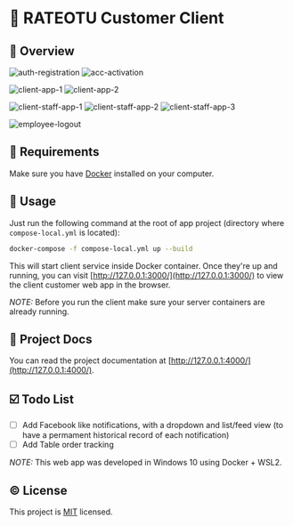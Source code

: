 # 🌊 RATEOTU Customer Client

## 📝 Overview

![auth-registration](https://user-images.githubusercontent.com/25624642/166401575-8c132560-3939-40d4-998d-17d14aff009a.gif)
![acc-activation](https://user-images.githubusercontent.com/25624642/166405618-c2606276-1e7e-4ee2-8c50-1a765827b728.gif)

![client-app-1](https://user-images.githubusercontent.com/25624642/166405584-207802bc-45dc-4f85-9743-9b8524de63c8.gif)
![client-app-2](https://user-images.githubusercontent.com/25624642/166405611-ae4f9d17-d6e3-4db4-9511-450cf6d17190.gif)

![client-staff-app-1](https://user-images.githubusercontent.com/25624642/166406192-06189a41-9a0e-4590-a125-651682389418.gif)
![client-staff-app-2](https://user-images.githubusercontent.com/25624642/166406308-85650cdc-454d-4e57-998a-510f362df764.gif)
![client-staff-app-3](https://user-images.githubusercontent.com/25624642/166407361-0a7b5957-8896-4a26-b36e-197f52ce3729.gif)

![employee-logout](https://user-images.githubusercontent.com/25624642/166407612-06716519-7c04-4e75-9009-f0b1bc609b66.gif)

## 🏁 Requirements

Make sure you have [Docker](https://docs.docker.com/get-docker/) installed on your computer.

## 🚀 Usage

Just run the following command at the root of app project (directory where `compose-local.yml` is located):

```bash
docker-compose -f compose-local.yml up --build
```

This will start client service inside Docker container. Once they're up and running, you can visit [http://127.0.0.1:3000/](http://127.0.0.1:3000/) to view the client customer web app in the browser.

*NOTE:*
Before you run the client make sure your server containers are already running.

## 📰 Project Docs

You can read the project documentation at [http://127.0.0.1:4000/](http://127.0.0.1:4000/).

## ☑️ Todo List

- [ ] Add Facebook like notifications, with a dropdown and list/feed view (to have a permament historical record of each notification)
- [ ] Add Table order tracking

*NOTE:*
This web app was developed in Windows 10 using Docker + WSL2.

## ©️ License

This project is [MIT](https://opensource.org/licenses/MIT) licensed.
